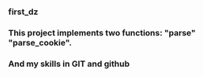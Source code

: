 ### first_dz
### This project implements two functions: "parse" "parse_cookie".
### And my skills in GIT and github